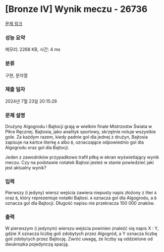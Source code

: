 # [Bronze IV] Wynik meczu - 26736 

[문제 링크](https://www.acmicpc.net/problem/26736) 

### 성능 요약

메모리: 2268 KB, 시간: 4 ms

### 분류

구현, 문자열

### 제출 일자

2024년 7월 23일 20:15:28

### 문제 설명

<p>Drużyny Algogrodu i Bajtocji grają w wielkim finale Mistrzostw Świata w Piłce Ręcznej. Bajtosia, jako analityk sportowy, skrzętnie notuje wszystkie gole. Za każdym razem, kiedy padnie gol dla jednej z drużyn, Bajtosia zapisuje na kartce literkę <code>A</code> albo <code>B</code>, oznaczające odpowiednio gol dla Algogrodu oraz gol dla Bajtocji.</p>

<p>Jeden z zawodników przypadkowo trafił piłką w ekran wyświetlający wynik meczu. Czy na podstawie notatek Bajtosi jesteś w stanie powiedzieć jaki jest aktualny wynik?</p>

### 입력 

 <p>Pierwszy (i jedyny) wiersz wejścia zawiera niepusty napis złożony z liter <code>A</code> oraz <code>B</code>, który reprezentuje notatki Bajtosi. <code>A</code> oznacza gol dla Algogrodu, a <code>B</code> oznacza gol dla Bajtocji. Długość napisu nie przekracza 100 000 znaków.</p>

### 출력 

 <p>W pierwszym (i jedynym) wierszu wejścia powinien znaleźć się napis X : Y, gdzie X oznacza liczbę goli zdobytych przez Algogród, a Y oznacza liczbę goli zdobytych przez Bajtocję. Zwróć uwagę, że liczby są oddzielone od dwukropka pojedynczą spacją.</p>

